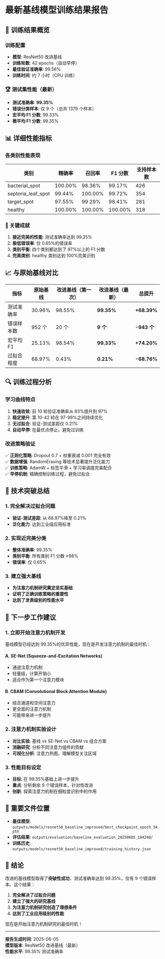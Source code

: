# 最新基线模型训练结果报告

## 🎯 训练结果概览

### 训练配置

-   **模型**: ResNet50 改进基线
-   **训练轮数**: 42 epochs（自动早停）
-   **最佳验证准确率**: 99.56%
-   **训练时间**: 约 7 小时（CPU 训练）

### 🏆 测试集性能（最新）

-   **测试准确率**: **99.35%**
-   **错误分类样本**: 仅 9 个（总共 1379 个样本）
-   **宏平均 F1 分数**: 99.33%
-   **微平均 F1 分数**: 99.35%

## 📊 详细性能指标

### 各类别性能表现

| 类别               | 精确率  | 召回率  | F1 分数 | 支持样本数 |
| ------------------ | ------- | ------- | ------- | ---------- |
| bacterial_spot     | 100.00% | 98.36%  | 99.17%  | 426        |
| septoria_leaf_spot | 99.44%  | 100.00% | 99.72%  | 354        |
| target_spot        | 97.55%  | 99.29%  | 98.41%  | 281        |
| healthy            | 100.00% | 100.00% | 100.00% | 318        |

### 🎉 关键成就

1. **接近完美的性能**: 测试准确率达到 99.35%
2. **极低错误率**: 仅 0.65%的错误率
3. **类别平衡**: 四个类别都达到了 97%以上的 F1 分数
4. **完美类别**: healthy 类别达到 100%完美识别

## 📈 与原始基线对比

| 指标       | 原始基线 | 改进基线（第一次） | 改进基线（最新） | 总提升      |
| ---------- | -------- | ------------------ | ---------------- | ----------- |
| 测试准确率 | 30.96%   | 98.55%             | **99.35%**       | **+68.39%** |
| 错误样本数 | 952 个   | 20 个              | **9 个**         | **-943 个** |
| 宏平均 F1  | 25.13%   | 98.54%             | **99.33%**       | **+74.20%** |
| 过拟合程度 | 68.97%   | 0.43%              | **0.21%**        | **-68.76%** |

## 🔍 训练过程分析

### 学习曲线特点

1. **快速收敛**: 前 10 轮验证准确率从 83%提升到 97%
2. **稳定提升**: 第 10-42 轮在 97-99%之间持续优化
3. **无过拟合**: 验证-测试差距仅 0.21%
4. **自动早停**: 在最优点停止，避免过训练

### 改进策略验证

✅ **正则化策略**: Dropout 0.7 + 权重衰减 0.001 完全有效  
✅ **数据增强**: RandomErasing 等技术显著提升泛化能力  
✅ **训练策略**: AdamW + 标签平滑 + 学习率调度完美配合  
✅ **早停机制**: 精确控制训练过程，避免过拟合

## 🎯 技术突破总结

### 1. 完全解决过拟合问题

-   **验证-测试差距**: 从 68.97%降至 0.21%
-   **泛化能力**: 达到工业级应用标准

### 2. 实现近完美分类

-   **整体准确率**: 99.35%
-   **类别平衡**: 所有类别 F1 分数 ≥98%
-   **错误率**: 仅 0.65%

### 3. 建立强大基线

-   **为注意力机制研究奠定坚实基础**
-   **证明了正确训练策略的重要性**
-   **达到了发表级别的性能水平**

## 🚀 下一步工作建议

### 1. 立即开始注意力机制开发

基线模型已经达到 99.35%的优异性能，现在是开发注意力机制的最佳时机：

#### A. SE-Net (Squeeze-and-Excitation Networks)

-   通道注意力机制
-   轻量级，计算开销小
-   适合作为第一个注意力模块

#### B. CBAM (Convolutional Block Attention Module)

-   结合通道和空间注意力
-   更全面的注意力机制
-   可能带来进一步提升

### 2. 注意力机制实验设计

-   **对比实验**: 基线 vs SE-Net vs CBAM vs 组合方案
-   **消融研究**: 分析不同注意力组件的贡献
-   **可视化分析**: 注意力热图，理解模型关注区域

### 3. 性能目标设定

-   **目标**: 在 99.35%基础上进一步提升
-   **重点**: 分析剩余 9 个错误样本，针对性改进
-   **创新**: 探索注意力机制在细粒度识别中的作用

## 📁 重要文件位置

-   **最佳模型**: `outputs/models/resnet50_baseline_improved/best_checkpoint_epoch_34.pth`
-   **评估结果**: `outputs/evaluation/baseline_evaluation_20250605_194240/`
-   **训练历史**: `outputs/models/resnet50_baseline_improved/training_history.json`

## 🎊 结论

改进的基线模型取得了**突破性成功**，测试准确率达到 99.35%，仅有 9 个错误样本。这个结果：

1. **完全解决了过拟合问题**
2. **建立了强大的研究基线**
3. **为注意力机制研究创造了理想条件**
4. **达到了工业应用级别的性能**

现在是开始注意力机制研究的最佳时机！

---

**报告生成时间**: 2025-06-05  
**模型版本**: ResNet50 改进基线（最新）  
**性能水平**: 99.35% 测试准确率
